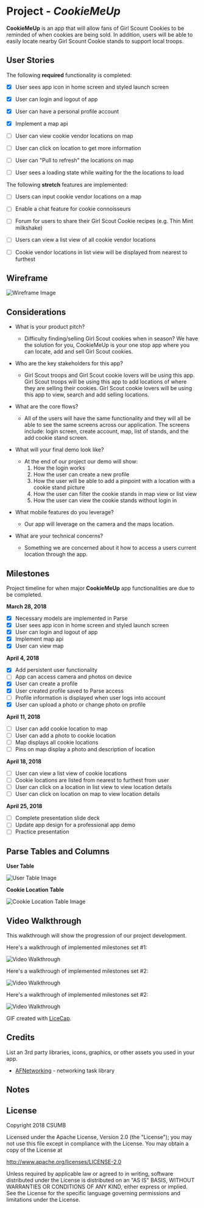 # Project - *CookieMeUp*

**CookieMeUp** is an app that will allow fans of Girl Scount Cookies to be reminded of when cookies are being sold. In addition, users will be able to easily locate nearby Girl Scount Cookie stands to support local troops.



## User Stories

The following **required** functionality is completed:

- [x] User sees app icon in home screen and styled launch screen
- [x] User can login and logout of app
- [x] User can have a personal profile account
- [x] Implement a map api
- [ ] User can view cookie vendor locations on map
- [ ] User can click on location to get more information
- [ ] User can "Pull to refresh" the locations on map
- [ ] User sees a loading state while waiting for the the locations to load



The following **stretch** features are implemented:

- [ ] Users can input cookie vendor locations on a map
- [ ] Enable a chat feature for cookie connoisseurs
- [ ] Forum for users to share their Girl Scout Cookie recipes (e.g. Thin Mint milkshake)
- [ ] Users can view a list view of all cookie vendor locations
- [ ] Cookie vendor locations in list view will  be displayed from nearest to furthest


## Wireframe

![Wireframe Image](https://raw.githubusercontent.com/CSUMB-CST495-Group-1/CookieMeUp/master/images/cookieMeUp.png)


## Considerations

* What is your product pitch?
    * Difficulty finding/selling Girl Scout cookies when in season? We have the solution for you, CookieMeUp is your one stop app where you can locate, add and sell Girl Scout cookies.
* Who are the key stakeholders for this app?
     * Girl Scout troops and Girl Scout cookie lovers will be using this app. Girl Scout troops will be using this app to add locations of where they are selling their cookies. Girl Scout cookie lovers will be using this app to view, search and add selling locations.
* What are the core flows?
     * All of the users will have the same functionality and they will all be able to see the same screens across our application. The screens include: login screen, create account, map, list of stands, and the add cookie stand screen.

* What will your final demo look like?
    * At the end of our project our demo will show:
        1. How the login works
        2. How the user can create a new profile
        3. How the user will be able to add a pinpoint with a location with a cookie stand picture
        4. How the user can filter the cookie stands in map view or list view
        5. How the user can view the cookie stands without login in

* What mobile features do you leverage?
    * Our app will leverage on the camera and the maps location.

* What are your technical concerns?
    * Something we are concerned about it how to access a users current location through the app.


## Milestones
Project timeline for when major **CookieMeUp** app functionalities are due to be completed.


**March 28, 2018**
- [x] Necessary models are implemented in Parse
- [X] User sees app icon in home screen and styled launch screen
- [x] User can login and logout of app
- [x] Implement map api
- [x] User can view map

**April 4, 2018**
- [x] Add persistent user functionality
- [ ] App can access camera and photos on device
- [x] User can create a profile
- [x] User created profile saved to Parse access
- [ ] Profile information is displayed when user logs into account
- [x] User can upload a photo or change photo on profile

**April 11, 2018**
- [ ] User can add cookie location to map
- [ ] User can add a photo to cookie location
- [ ] Map displays all cookie locations
- [ ] Pins on map display a photo and description of location

**April 18, 2018**
- [ ] User can view a list view of cookie locations
- [ ] Cookie locations are listed from nearest to furthest from user
- [ ] User can click on a location in list view to view location details
- [ ] User can click on location on map to view location details

**April 25, 2018**
- [ ] Complete presentation slide deck
- [ ] Update app design for a professional app demo
- [ ] Practice presentation

## Parse Tables and Columns
**User Table**

![User Table Image](https://raw.githubusercontent.com/CSUMB-CST495-Group-1/CookieMeUp/master/images/userTable.png)


**Cookie Location Table**

![Cookie Location Table Image](https://raw.githubusercontent.com/CSUMB-CST495-Group-1/CookieMeUp/master/images/cookieLocationTable.png)


## Video Walkthrough

This walkthrough will show the progression of our project development.

Here's a walkthrough of implemented milestones set #1:

<img src='https://github.com/CSUMB-CST495-Group-1/CookieMeUp/blob/master/cookieMeUp.gif?raw=true' title='Video Walkthrough' width='' alt='Video Walkthrough' />

Here's a walkthrough of implemented milestones set #2:

<img src='https://raw.githubusercontent.com/CSUMB-CST495-Group-1/CookieMeUp/master/images/CookieMeUp_Demo2.gif' title='Video Walkthrough' width='' alt='Video Walkthrough' />

Here's a walkthrough of implemented milestones set #2:

<img src='https://i.imgur.com/vzMGW3N.gif' title='Video Walkthrough' width='' alt='Video Walkthrough' />

GIF created with [LiceCap](http://www.cockos.com/licecap/).

## Credits

List an 3rd party libraries, icons, graphics, or other assets you used in your app.

- [AFNetworking](https://github.com/AFNetworking/AFNetworking) - networking task library


## Notes



## License

Copyright 2018 CSUMB

Licensed under the Apache License, Version 2.0 (the "License");
you may not use this file except in compliance with the License.
You may obtain a copy of the License at

http://www.apache.org/licenses/LICENSE-2.0

Unless required by applicable law or agreed to in writing, software
distributed under the License is distributed on an "AS IS" BASIS,
WITHOUT WARRANTIES OR CONDITIONS OF ANY KIND, either express or implied.
See the License for the specific language governing permissions and
limitations under the License.
